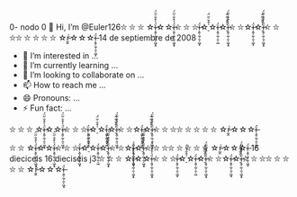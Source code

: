 0- nodo 0 👋 Hi, I’m @Euler126⛦ ⛦ ⛦ ☆ḯ̶͕͈̜̰̜̯̩͖͙­̠̍͒̌̇̋̈́☆☆ḯ̶͕͈̜̰̜̯̩͖͙̠̍͒̌­̇̋̈́⛦ ⛦ ⛦ḯ̶͕͈̜̰̜̯̩͖͙☆­̠̍͒̌̇̋̈́☆ḯ̶͕͈̜̰̜̯̩͖☆­̠̍͒̌̇̋̈́ḯ̶͕͈̜̰̜̯̩͖͙̠̍͒̌­̇̋̈́⛦ ⛦☆ḯ̶͕͈̜̰̜̯̩͖͙☆­̠̍͒̌̇̋̈́ḯ̶͕͈̜̰̜̯̩͖͙̠̍͒̌­̇̋̈́⛦ ⛦ ⛦⛦ ⛦ ⛦ ⛦ ⛦ ☆r̵̰̭͗☆☆☆ḯ̶͕͈̜̰̜̯̩͖͙
14 de septiembre de 2008
- 👀 I’m interested in ...
- 🌱 I’m currently learning ...
- 💞️ I’m looking to collaborate on ...
- 📫 How to reach me ...
- 😄 Pronouns: ...
- ⚡ Fun fact: ...

<!---
1
Euler126/Euler126 is a ✨ special ✨ repository because its `README.md` (this file) appears on your GitHub profile.
You can click the Preview link to take a look at your changes.
--->⛦ ⛦ ⛦ ☆ḯ̶͕͈̜̰̜̯̩͖͙­̠̍͒̌̇̋̈́☆☆ḯ̶͕͈̜̰̜̯̩͖͙̠̍͒̌­̇̋̈́⛦ ⛦ ⛦ḯ̶͕͈̜̰̜̯̩͖͙☆­̠̍͒̌̇̋̈́☆ḯ̶͕͈̜̰̜̯̩͖☆­̠̍͒̌̇̋̈́ḯ̶͕͈̜̰̜̯̩͖͙̠̍͒̌­̇̋̈́⛦ ⛦☆ḯ̶͕͈̜̰̜̯̩͖͙☆­̠̍͒̌̇̋̈́ḯ̶͕͈̜̰̜̯̩͖͙̠̍͒̌­̇̋̈́⛦ ⛦ ⛦⛦ ⛦ ⛦ ⛦ ⛦ ☆r̵̰̭͗☆☆☆ḯ̶͕͈̜̰̜̯̩͖͙
 ⛦ ⛦ ☆ḯ̶͕͈̜̰̜̯̩͖͙­̠̍͒̌̇̋̈́☆☆ḯ̶͕͈̜̰̜̯̩͖͙̠̍͒̌­̇̋̈́⛦ ⛦ ⛦ḯ̶͕͈̜̰̜̯̩͖͙☆­̠̍͒̌̇̋̈́☆ḯ̶͕͈̜̰̜̯̩͖☆­̠̍͒̌̇̋̈́ḯ̶͕͈̜̰̜̯̩͖͙̠̍͒̌­̇̋̈́⛦ ⛦☆ḯ̶͕͈̜̰̜̯̩͖͙☆­̠̍͒̌̇̋̈́ḯ̶͕͈̜̰̜̯̩͖͙̠̍͒̌­̇̋̈́⛦ ⛦ ⛦⛦ ⛦ ⛦ ⛦ ⛦ ☆r̵̰̭͗☆☆☆ḯ̶͕͈̜̰̜̯̩͖͙
16 dieciceis 16 dieciséis 
j3 ⛦ ⛦ ⛦ ☆ḯ̶͕͈̜̰̜̯̩͖͙­̠̍͒̌̇̋̈́☆☆ḯ̶͕͈̜̰̜̯̩͖͙̠̍͒̌­̇̋̈́⛦ ⛦ ⛦ḯ̶͕͈̜̰̜̯̩͖͙☆­̠̍͒̌̇̋̈́☆ḯ̶͕͈̜̰̜̯̩͖☆­̠̍͒̌̇̋̈́ḯ̶͕͈̜̰̜̯̩͖͙̠̍͒̌­̇̋̈́⛦ ⛦☆ḯ̶͕͈̜̰̜̯̩͖͙☆­̠̍͒̌̇̋̈́ḯ̶͕͈̜̰̜̯̩͖͙̠̍͒̌­̇̋̈́⛦ ⛦ ⛦⛦ ⛦ ⛦ ⛦ ⛦ ☆r̵̰̭͗☆☆☆ḯ̶͕͈̜̰̜̯̩͖͙

